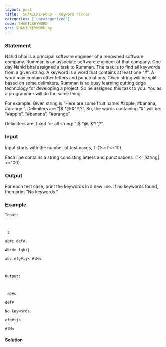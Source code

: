 ```yaml
---
layout: post
title:  SHAKILKEYWORD - Keyword Finder
categories: ['uncategorized']
code: SHAKILKEYWORD
src: SHAKILKEYWORD.py
---
```


### **Statement**

Nahid bhai is a principal software engineer of a renowned software company.
Rumman is an associate software engineer of that company. One day Nahid bhai
assigned a task to Rumman. The task is to find all keywords from a given
string. A keyword is a word that contains at least one “#”. A word may contain
other letters and punctuations. Given string will be split based on some
delimiters. Rumman is so busy learning cutting edge technology for developing
a project. So he assigned this task to you. You as a programmer will do the
same thing.

For example: Given string is “Here are some fruit name: #apple, #banana,
#orange.”. Delimiters are “|$ *@.&\"!^,?”. So, the words containing “#” will
be: “#apple”, “#banana”, “#orange”.

Delimiters are, fixed for all string: “|$ *@. &\"!^,?”.

### Input

Input starts with the number of test cases, T (1<=T<=10).

Each line contains a string consisting letters and punctuations.
(1<=|string|<=100).

### Output

For each test case, print the keywords in a new line. If no keywords found,
then print “No keywords.”

### Example

    
    
    Input:
    
    
     3
    
    ab#c def#.
    
    Abcde fghij
    
    abc.efg#ijk #lMn.
    
    Output:
    
    
     ab#c
    
    def#
    
    No keywords.
    
    efg#ijk
    
    #lMn



#### **Solution**



